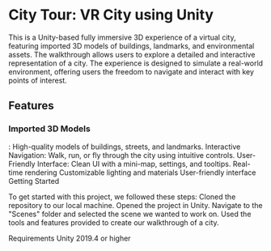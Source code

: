 
# City Tour: VR City using Unity

This is a Unity-based fully immersive 3D experience of a virtual city, featuring imported 3D models of buildings, landmarks, and environmental assets. The walkthrough allows users to explore a detailed and interactive representation of a city. The experience is designed to simulate a real-world environment, offering users the freedom to navigate and interact with key points of interest.

## Features
### Imported 3D Models
: High-quality models of buildings, streets, and landmarks.
Interactive Navigation: Walk, run, or fly through the city using intuitive controls.
User-Friendly Interface: Clean UI with a mini-map, settings, and tooltips.
Real-time rendering
Customizable lighting and materials
User-friendly interface
Getting Started


To get started with this project, we followed these steps:
Cloned the repository to our local machine.
Opened the project in Unity.
Navigate to the "Scenes" folder and selected the scene we wanted to work on.
Used the tools and features provided to create our walkthrough of a city.

Requirements
Unity 2019.4 or higher
